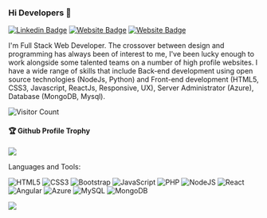 ### Hi Developers 👋

[![Linkedin Badge](https://img.shields.io/badge/-Sandeep_Jadhav-blue?style=flat-square&logo=Linkedin&logoColor=white&link=https://www.linkedin.com/in/sandeep-jadhav-31aa06104/)](https://www.linkedin.com/in/sandeep-jadhav-31aa06104/)
[![Website Badge](https://img.shields.io/badge/StackOverflow-Sandeep_Jadhav-orange)](https://stackoverflow.com/users/17901822/sandeep-jadhav)
[![Website Badge](https://img.shields.io/badge/Quora-Sandeep_Jadhav-red)](https://www.quora.com/profile/Sandeep-Jadhav-209)

I'm
Full Stack Web Developer. 
The crossover between design and programming has always been of interest to me, I've been lucky enough to work alongside some talented teams on a number of high profile websites. I have a wide range of skills that include Back-end development using open source technologies (NodeJs, Python) and Front-end development (HTML5, CSS3, Javascript, ReactJs, Responsive, UX), Server Administrator (Azure), Database (MongoDB, Mysql).

![Visitor Count](https://profile-counter.glitch.me/SandeepJ-Developer/count.svg)

<div>
  <h4>🏆 Github Profile Trophy</h4>
  <a href="https://github.com/ryo-ma/github-profile-trophy">
    <img src="https://github-profile-trophy.vercel.app/?username=SandeepJ-Developer&column=7"/>
  </a>
</div>


Languages and Tools: 

<img alt="HTML5" src="https://img.shields.io/badge/html5-%23E34F26.svg?style=flat-square&logo=html5&logoColor=white"/>
<img alt="CSS3" src="https://img.shields.io/badge/css3-%231572B6.svg?style=flat-square&logo=css3&logoColor=white"/>
<img alt="Bootstrap" src="https://img.shields.io/badge/bootstrap-%23563D7C.svg?style=flat-square&logo=bootstrap&logoColor=white"/>
<img alt="JavaScript" src="https://img.shields.io/badge/java-%23ED8B00.svg?style=flat-square&logo=java&logoColor=white"/>
<img alt="PHP" src="https://img.shields.io/badge/php-%23777BB4.svg?style=flat-square&logo=php&logoColor=white"/>
<img alt="NodeJS" src="https://img.shields.io/badge/node.js-%2343853D.svg?style=flat-square&logo=node-dot-js&logoColor=white"/>
<img alt="React" src="https://img.shields.io/badge/react-%2320232a.svg?style=flat-square&logo=react&logoColor=%2361DAFB"/>
<img alt="Angular" src="https://img.shields.io/badge/angular-%23DD0031.svg?flat-square&logo=angular&logoColor=white"/>
<img alt="Azure" src="https://img.shields.io/badge/azure-%230072C6.svg?style=flat-square&logo=azure-devops&logoColor=white"/>
<img alt="MySQL" src="https://img.shields.io/badge/mysql-%2300f.svg?style=flat-square&logo=mysql&logoColor=white"/>
<img alt="MongoDB" src ="https://img.shields.io/badge/MongoDB-%234ea94b.svg?style=flat-square&logo=mongodb&logoColor=white"/>

![](https://activity-graph.herokuapp.com/graph?username=SandeepJ-Developer&theme=react-dark&area=true)
<!--
**SandeepJ-Developer/SandeepJ-Developer** is a ✨ _special_ ✨ repository because its `README.md` (this file) appears on your GitHub profile.

Here are some ideas to get you started:

- 🔭 I’m currently working on ...
- 🌱 I’m currently learning ...
- 👯 I’m looking to collaborate on ...
- 🤔 I’m looking for help with ...
- 💬 Ask me about ...
- 📫 How to reach me: ...
- 😄 Pronouns: ...
- ⚡ Fun fact: .....

-->
